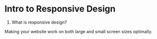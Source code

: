 # Intro to Responsive Design

1. What is responsive design?

Making your website work on both large and small screen sizes optimally.
